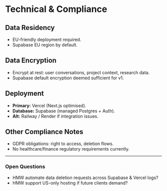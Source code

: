 # Technical & Compliance

## Data Residency
- EU-friendly deployment required.  
- Supabase EU region by default.

## Data Encryption
- Encrypt at rest: user conversations, project context, research data.  
- Supabase default encryption deemed sufficient for v1.

## Deployment
- **Primary:** Vercel (Next.js optimised).  
- **Database:** Supabase (managed Postgres + Auth).  
- **Alt:** Railway / Render if integration issues.

## Other Compliance Notes
- GDPR obligations: right to access, deletion flows.  
- No healthcare/finance regulatory requirements currently.

---
### Open Questions
- HMW automate data deletion requests across Supabase & Vercel logs?  
- HMW support US-only hosting if future clients demand? 
